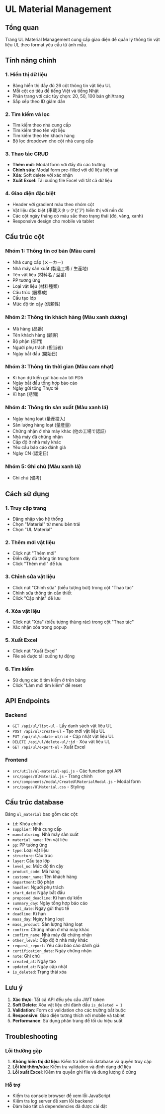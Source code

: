 # UL Material Management

## Tổng quan
Trang UL Material Management cung cấp giao diện để quản lý thông tin vật liệu UL theo format yêu cầu từ ảnh mẫu.

## Tính năng chính

### 1. Hiển thị dữ liệu
- Bảng hiển thị đầy đủ 26 cột thông tin vật liệu UL
- Mỗi cột có tiêu đề tiếng Việt và tiếng Nhật
- Phân trang với các tùy chọn: 20, 50, 100 bản ghi/trang
- Sắp xếp theo ID giảm dần

### 2. Tìm kiếm và lọc
- Tìm kiếm theo nhà cung cấp
- Tìm kiếm theo tên vật liệu
- Tìm kiếm theo tên khách hàng
- Bộ lọc dropdown cho cột nhà cung cấp

### 3. Thao tác CRUD
- **Thêm mới**: Modal form với đầy đủ các trường
- **Chỉnh sửa**: Modal form pre-filled với dữ liệu hiện tại
- **Xóa**: Soft delete với xác nhận
- **Xuất Excel**: Tải xuống file Excel với tất cả dữ liệu

### 4. Giao diện đặc biệt
- Header với gradient màu theo nhóm cột
- Vật liệu đặc biệt (車載スタックピア) hiển thị với nền đỏ
- Các cột ngày tháng có màu sắc theo trạng thái (đỏ, vàng, xanh)
- Responsive design cho mobile và tablet

## Cấu trúc cột

### Nhóm 1: Thông tin cơ bản (Màu cam)
- Nhà cung cấp (メーカー)
- Nhà máy sản xuất (製造工場 / 生産地)
- Tên vật liệu (材料名 / 型番)
- PP tương ứng
- Loại vật liệu (材料種類)
- Cấu trúc (層構成)
- Cấu tạo lớp
- Mức độ tin cậy (信頼性)

### Nhóm 2: Thông tin khách hàng (Màu xanh dương)
- Mã hàng (品番)
- Tên khách hàng (顧客)
- Bộ phận (部門)
- Người phụ trách (担当者)
- Ngày bắt đầu (開始日)

### Nhóm 3: Thông tin thời gian (Màu cam nhạt)
- Kì hạn dự kiến gửi báo cáo tới PD5
- Ngày bắt đầu tổng hợp báo cáo
- Ngày gửi tổng Thực tế
- Kì hạn (期間)

### Nhóm 4: Thông tin sản xuất (Màu xanh lá)
- Ngày hàng loạt (量産投入)
- Sản lượng hàng loạt (量産量)
- Chứng nhận ở nhà máy khác (他の工場で認証)
- Nhà máy đã chứng nhận
- Cấp độ ở nhà máy khác
- Yêu cầu báo cáo đánh giá
- Ngày CN (認定日)

### Nhóm 5: Ghi chú (Màu xanh lá)
- Ghi chú (備考)

## Cách sử dụng

### 1. Truy cập trang
- Đăng nhập vào hệ thống
- Chọn "Material" từ menu bên trái
- Chọn "UL Material"

### 2. Thêm mới vật liệu
- Click nút "Thêm mới"
- Điền đầy đủ thông tin trong form
- Click "Thêm mới" để lưu

### 3. Chỉnh sửa vật liệu
- Click nút "Chỉnh sửa" (biểu tượng bút) trong cột "Thao tác"
- Chỉnh sửa thông tin cần thiết
- Click "Cập nhật" để lưu

### 4. Xóa vật liệu
- Click nút "Xóa" (biểu tượng thùng rác) trong cột "Thao tác"
- Xác nhận xóa trong popup

### 5. Xuất Excel
- Click nút "Xuất Excel"
- File sẽ được tải xuống tự động

### 6. Tìm kiếm
- Sử dụng các ô tìm kiếm ở trên bảng
- Click "Làm mới tìm kiếm" để reset

## API Endpoints

### Backend
- `GET /api/ul/list-ul` - Lấy danh sách vật liệu UL
- `POST /api/ul/create-ul` - Tạo mới vật liệu UL
- `PUT /api/ul/update-ul/:id` - Cập nhật vật liệu UL
- `DELETE /api/ul/delete-ul/:id` - Xóa vật liệu UL
- `GET /api/ul/export-ul` - Xuất Excel

### Frontend
- `src/utils/ul-material-api.js` - Các function gọi API
- `src/pages/UlMaterial.js` - Trang chính
- `src/components/modal/CreateUlMaterialModal.js` - Modal form
- `src/pages/UlMaterial.css` - Styling

## Cấu trúc database

Bảng `ul_material` bao gồm các cột:
- `id`: Khóa chính
- `supplier`: Nhà cung cấp
- `manufaturing`: Nhà máy sản xuất
- `material_name`: Tên vật liệu
- `pp`: PP tương ứng
- `type`: Loại vật liệu
- `structure`: Cấu trúc
- `layer`: Cấu tạo lớp
- `level_no`: Mức độ tin cậy
- `product_code`: Mã hàng
- `customer_name`: Tên khách hàng
- `department`: Bộ phận
- `handler`: Người phụ trách
- `start_date`: Ngày bắt đầu
- `proposed_deadline`: Kì hạn dự kiến
- `summary_day`: Ngày tổng hợp báo cáo
- `real_date`: Ngày gửi thực tế
- `deadline`: Kì hạn
- `mass_day`: Ngày hàng loạt
- `mass_product`: Sản lượng hàng loạt
- `confirm`: Chứng nhận ở nhà máy khác
- `confirm_name`: Nhà máy đã chứng nhận
- `other_level`: Cấp độ ở nhà máy khác
- `request_report`: Yêu cầu báo cáo đánh giá
- `certification_date`: Ngày chứng nhận
- `note`: Ghi chú
- `created_at`: Ngày tạo
- `updated_at`: Ngày cập nhật
- `is_deleted`: Trạng thái xóa

## Lưu ý

1. **Xác thực**: Tất cả API đều yêu cầu JWT token
2. **Soft Delete**: Xóa vật liệu chỉ đánh dấu `is_deleted = 1`
3. **Validation**: Form có validation cho các trường bắt buộc
4. **Responsive**: Giao diện tương thích với mobile và tablet
5. **Performance**: Sử dụng phân trang để tối ưu hiệu suất

## Troubleshooting

### Lỗi thường gặp
1. **Không hiển thị dữ liệu**: Kiểm tra kết nối database và quyền truy cập
2. **Lỗi khi thêm/sửa**: Kiểm tra validation và định dạng dữ liệu
3. **Lỗi xuất Excel**: Kiểm tra quyền ghi file và dung lượng ổ cứng

### Hỗ trợ
- Kiểm tra console browser để xem lỗi JavaScript
- Kiểm tra log server để xem lỗi backend
- Đảm bảo tất cả dependencies đã được cài đặt

